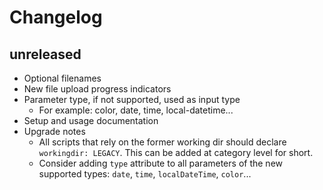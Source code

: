 # Changelog

## unreleased

- Optional filenames
- New file upload progress indicators
- Parameter type, if not supported, used as input type
    - For example: color, date, time, local-datetime...
- Setup and usage documentation
- Upgrade notes
    - All scripts that rely on the former working dir should
      declare `workingdir: LEGACY`.
      This can be added at category level for short.
    - Consider adding `type` attribute to all parameters of the
      new supported types: `date`, `time`, `localDateTime`, `color`...
      



